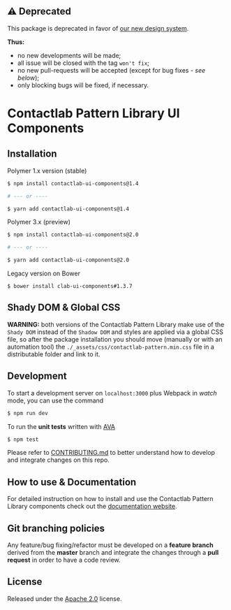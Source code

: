 ## :warning: Deprecated

This package is deprecated in favor of [our new design system](https://github.com/contactlab/design-system).

**Thus:**

- no new developments will be made;
- all issue will be closed with the tag `won't fix`;
- no new pull-requests will be accepted (except for bug fixes - _see below_);
- only blocking bugs will be fixed, if necessary.

# Contactlab Pattern Library UI Components

## Installation

Polymer 1.x version (stable)

```sh
$ npm install contactlab-ui-components@1.4

# --- or ----

$ yarn add contactlab-ui-components@1.4
```

Polymer 3.x (preview)

```sh
$ npm install contactlab-ui-components@2.0

# --- or ----

$ yarn add contactlab-ui-components@2.0
```

Legacy version on Bower

```
$ bower install clab-ui-components#1.3.7
```

## Shady DOM & Global CSS

**WARNING:** both versions of the Contactlab Pattern Library make use of the `Shady DOM` instead of the `Shadow DOM` and styles are applied via a global CSS file, so after the package installation you should move (manually or with an automation tool) the `./_assets/css/contactlab-pattern.min.css` file in a distributable folder and link to it.

## Development

To start a development server on `localhost:3000` plus Webpack in _watch_ mode, you can use the command

```sh
$ npm run dev
```

To run the **unit tests** written with [AVA](https://github.com/avajs/ava)

```sh
$ npm test
```

Please refer to [CONTRIBUTING.md](CONTRIBUTING.md) to better understand how to develop and integrate changes on this repo.

## How to use & Documentation

For detailed instruction on how to install and use the Contactlab Pattern Library components check out the [documentation website](https://ux.contactlab.com).

## Git branching policies

Any feature/bug fixing/refactor must be developed on a **feature branch** derived from the **master** branch and integrate the changes through a **pull request** in order to have a code review.

## License

Released under the [Apache 2.0](LICENSE) license.

